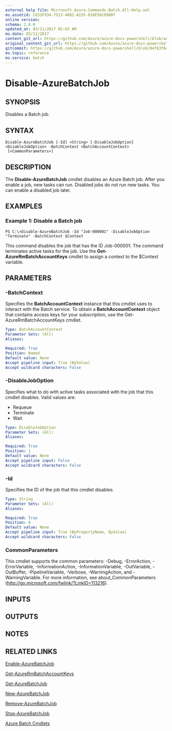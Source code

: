 ```yaml
---
external help file: Microsoft.Azure.Commands.Batch.dll-Help.xml
ms.assetid: C831F934-7513-4882-A155-816E56CD9807
online version:
schema: 2.0.0
updated_at: 03/11/2017 02:03 AM
ms.date: 03/11/2017
content_git_url: https://github.com/Azure/azure-docs-powershell/blob/anne052617/azureps-cmdlets-docs/ResourceManager/AzureRM.Batch/v2.7.0/Disable-AzureBatchJob.md
original_content_git_url: https://github.com/Azure/azure-docs-powershell/blob/anne052617/azureps-cmdlets-docs/ResourceManager/AzureRM.Batch/v2.7.0/Disable-AzureBatchJob.md
gitcommit: https://github.com/Azure/azure-docs-powershell/blob/04f63f6e685743ace2c57eb157574e34e8610b1c
ms.topic: reference
ms.service: batch
---
```


# Disable-AzureBatchJob

## SYNOPSIS
Disables a Batch job.

## SYNTAX

```
Disable-AzureBatchJob [-Id] <String> [-DisableJobOption] <DisableJobOption> -BatchContext <BatchAccountContext>
 [<CommonParameters>]
```

## DESCRIPTION
The **Disable-AzureBatchJob** cmdlet disables an Azure Batch job.
After you enable a job, new tasks can run.
Disabled jobs do not run new tasks.
You can enable a disabled job later.

## EXAMPLES

### Example 1: Disable a Batch job
```
PS C:\>Disable-AzureBatchJob -Id "Job-000001" -DisableJobOption "Terminate" -BatchContext $Context
```

This command disables the job that has the ID Job-000001.
The command terminates active tasks for the job.
Use the **Get-AzureRmBatchAccountKeys** cmdlet to assign a context to the $Context variable.

## PARAMETERS

### -BatchContext
Specifies the **BatchAccountContext** instance that this cmdlet uses to interact with the Batch service.
To obtain a **BatchAccountContext** object that contains access keys for your subscription, use the Get-AzureRmBatchAccountKeys cmdlet.

```yaml
Type: BatchAccountContext
Parameter Sets: (All)
Aliases: 

Required: True
Position: Named
Default value: None
Accept pipeline input: True (ByValue)
Accept wildcard characters: False
```

### -DisableJobOption
Specifies what to do with active tasks associated with the job that this cmdlet disables.
Valid values are: 

- Requeue 
- Terminate 
- Wait

```yaml
Type: DisableJobOption
Parameter Sets: (All)
Aliases: 

Required: True
Position: 1
Default value: None
Accept pipeline input: False
Accept wildcard characters: False
```

### -Id
Specifies the ID of the job that this cmdlet disables.

```yaml
Type: String
Parameter Sets: (All)
Aliases: 

Required: True
Position: 0
Default value: None
Accept pipeline input: True (ByPropertyName, ByValue)
Accept wildcard characters: False
```

### CommonParameters
This cmdlet supports the common parameters: -Debug, -ErrorAction, -ErrorVariable, -InformationAction, -InformationVariable, -OutVariable, -OutBuffer, -PipelineVariable, -Verbose, -WarningAction, and -WarningVariable. For more information, see about_CommonParameters (http://go.microsoft.com/fwlink/?LinkID=113216).

## INPUTS

## OUTPUTS

## NOTES

## RELATED LINKS

[Enable-AzureBatchJob](./Enable-AzureBatchJob.md)

[Get-AzureRmBatchAccountKeys](./Get-AzureRmBatchAccountKeys.md)

[Get-AzureBatchJob](./Get-AzureBatchJob.md)

[New-AzureBatchJob](./New-AzureBatchJob.md)

[Remove-AzureBatchJob](./Remove-AzureBatchJob.md)

[Stop-AzureBatchJob](./Stop-AzureBatchJob.md)

[Azure Batch Cmdlets](./AzureRM.Batch.md)


